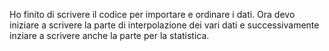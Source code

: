 Ho finito di scrivere il codice per importare e ordinare i dati. 
Ora devo iniziare a scrivere la parte di interpolazione dei vari dati e successivamente inziare a scrivere anche la parte per la statistica. 
